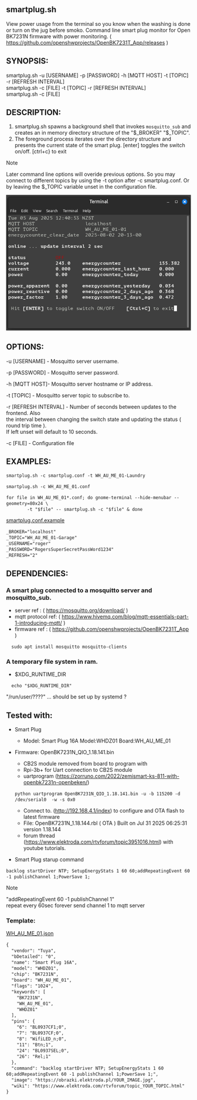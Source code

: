 ## smartplug.sh
View power usage from the terminal so you know when the washing is done or turn on the jug before smoko.
Command line smart plug monitor for Open BK7231N firmware with power monitoring. ( https://github.com/openshwprojects/OpenBK7231T_App/releases )
## SYNOPSIS:
smartplug.sh -u [USERNAME] -p [PASSWORD] -h [MQTT HOST] -t [TOPIC] -r [REFRESH INTERVAL] \
smartplug.sh -c [FILE] -t [TOPIC] -r [REFRESH INTERVAL] \
smartplug.sh -c [FILE]
## DESCRIPTION:
1. smartplug.sh spawns a background shell that invokes `mosquitto_sub` and creates an in memory directory structure of the "$_BROKER" "$_TOPIC".
2. The foreground process iterates over the directory structure and presents the current state of the smart plug. [enter] toggles the switch on/off. [ctrl+c} to exit
> [!NOTE]
> Later command line options will overide previous options. So you may connect to different topics by using the -t option after -c smartplug.conf. Or by leaving the $_TOPIC variable unset in the configuration file.
<img alt="Smart_Plug sh" src="Smart_Plug.sh.png" />

## OPTIONS:

-u [USERNAME] - Mosquitto server username. 

-p [PASSWORD] - Mosquitto server password. 

-h [MQTT HOST]- Mosquitto server hostname or IP address. 

-t [TOPIC]    - Mosquitto server topic to subscribe to. 

-r [REFRESH INTERVAL] - Number of seconds between updates to the frontend. Also \
 the interval between changing the switch state and updating the status ( round trip time ). \
If left unset will default to 10 seconds. 

-c [FILE] - Configuration file

## EXAMPLES:

```
smartplug.sh -c smartplug.conf -t WH_AU_ME_01-Laundry
```
```
smartplug.sh -c WH_AU_ME_01.conf
```
```
for file in WH_AU_ME_01*.conf; do gnome-terminal --hide-menubar --geometry=80x24 \
        -t "$file" -- smartplug.sh -c "$file" & done
```

[smartplug.conf.example](smartplug.conf.example)

```
_BROKER="localhost"
_TOPIC="WH_AU_ME_01-Garage"
_USERNAME="roger"
_PASSWORD="RogersSuperSecretPassWord1234"
_REFRESH="2"
```

## DEPENDENCIES:

### A smart plug connected to a mosquitto server and mosquitto_sub.
- server ref : ( https://mosquitto.org/download/ )
- mqtt protocol ref: ( https://www.hivemq.com/blog/mqtt-essentials-part-1-introducing-mqtt/ )
- firmware ref : ( https://github.com/openshwprojects/OpenBK7231T_App )
```
  sudo apt install mosquitto mosquitto-clients
```
### A temporary file system in ram.

- $XDG_RUNTIME_DIR
```
  echo "$XDG_RUNTIME_DIR"
```
"/run/user/????" ... should be set up by systemd ?
## Tested with:

- Smart Plug
  - Model: Smart Plug 16A Model:WHDZ01 Board:WH_AU_ME_01
- Firmware: OpenBK7231N_QIO_1.18.141.bin
  - CB2S module removed from board to program with
  - Rpi-3b+ for Uart connection to CB2S module
  - uartprogram (https://zorruno.com/2022/zemismart-ks-811-with-openbk7231n-openbeken/)
  ```
  python uartprogram OpenBK7231N_QIO_1.18.141.bin -u -b 115200 -d /dev/serial0  -w -s 0x0
  ```
  - Connect to. (http://192.168.4.1/index) to configure and OTA flash to latest firmware
  - File: OpenBK7231N_1.18.144.rbl ( OTA ) Built on Jul 31 2025 06:25:31 version 1.18.144
  - forum thread (https://www.elektroda.com/rtvforum/topic3951016.html) with youtube tutorials.

- Smart Plug starup command
```
backlog startDriver NTP; SetupEnergyStats 1 60 60;addRepeatingEvent 60 -1 publishChannel 1;PowerSave 1;
```
> [!NOTE] 
> "addRepeatingEvent 60               -1         publishChannel 1" \
>repeat every 60sec forever send channel 1 to mqtt server
### Template:
[WH_AU_ME_01.json](WH_AU_ME_01.json)
```
{
  "vendor": "Tuya",
  "bDetailed": "0",
  "name": "Smart Plug 16A",
  "model": "WHDZ01",
  "chip": "BK7231N",
  "board": "WH_AU_ME_01",
  "flags": "1024",
  "keywords": [
    "BK7231N",
    "WH_AU_ME_01",
    "WHDZ01"
  ],
  "pins": {
    "6": "BL0937CF1;0",
    "7": "BL0937CF;0",
    "8": "WifiLED_n;0",
    "11": "Btn;1",
    "24": "BL0937SEL;0",
    "26": "Rel;1"
  },
  "command": "backlog startDriver NTP; SetupEnergyStats 1 60 60;addRepeatingEvent 60 -1 publishChannel 1;PowerSave 1;",
  "image": "https://obrazki.elektroda.pl/YOUR_IMAGE.jpg",
  "wiki": "https://www.elektroda.com/rtvforum/topic_YOUR_TOPIC.html"
}
```

